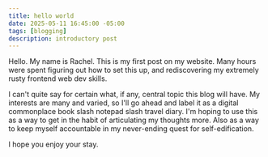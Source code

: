 ```yaml
---
title: hello world
date: 2025-05-11 16:45:00 -05:00
tags: [blogging]
description: introductory post
---
```


Hello. My name is Rachel. This is my first post on my website. Many hours were spent figuring out how to set this up, and rediscovering my extremely rusty frontend web dev skills.

I can't quite say for certain what, if any, central topic this blog will have. My interests are many and varied, so I'll go ahead and label it as a digital commonplace book slash notepad slash travel diary. I'm hoping to use this as a way to get in the habit of articulating my thoughts more. Also as a way to keep myself accountable in my never-ending quest for self-edification. 

I hope you enjoy your stay. 
